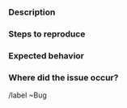 ### Description

<!-- A clear and concise description of what the bug is -->

### Steps to reproduce

<!-- How can this problem be reproduced - this is very important -->

### Expected behavior

<!-- A clear and concise description of what you expected to happen. -->

### Where did the issue occur?

<!-- Simulation run, Collecting data, Evaluation -->

/label ~Bug
